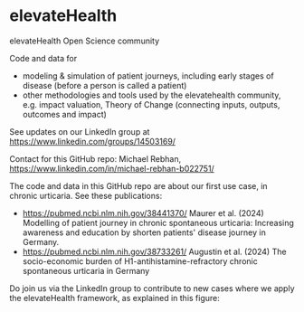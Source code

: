 # elevateHealth
elevateHealth Open Science community

Code and data for
- modeling & simulation of patient journeys, including early stages of disease (before a person is called a patient)
- other methodologies and tools used by the elevatehealth community, e.g. impact valuation, Theory of Change (connecting inputs, outputs, outcomes and impact)

See updates on our LinkedIn group at https://www.linkedin.com/groups/14503169/

Contact for this GitHub repo: Michael Rebhan, https://www.linkedin.com/in/michael-rebhan-b022751/

The code and data in this GitHub repo are about our first use case, in chronic urticaria. See these publications:
- https://pubmed.ncbi.nlm.nih.gov/38441370/ Maurer et al. (2024) Modelling of patient journey in chronic spontaneous urticaria: Increasing awareness and education by shorten patients' disease journey in Germany.
- https://pubmed.ncbi.nlm.nih.gov/38733261/ Augustin et al. (2024) The socio-economic burden of H1-antihistamine-refractory chronic spontaneous urticaria in Germany

Do join us via the LinkedIn group to contribute to new cases where we apply the elevateHealth framework, as explained in this figure:


